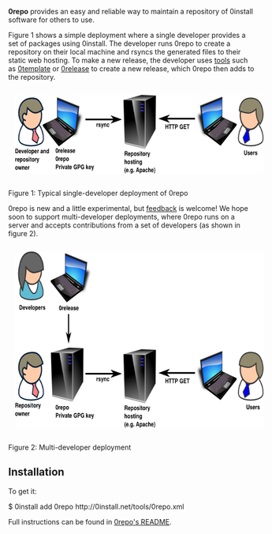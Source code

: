 <?xml version='1.0' encoding='utf-8'?>
<html lang="en">

<program name='0repo'
	 author='Thomas Leonard'
	 git='https://github.com/0install/0repo'
	 license='GNU Lesser General Public License'>

<p>
<b>0repo</b> provides an easy and reliable way to maintain a repository of 0install software for others to use.
</p>
</program>

<p>
  Figure 1 shows a simple deployment where a single developer provides a set of packages using 0install. The developer
  runs 0repo to create a repository on their local machine and rsyncs the generated files to their static web hosting.
  To make a new release, the developer uses <a href='tools.html'>tools</a> such as <a href='0template.html'>0template</a>
  or <a href='0release.html'>0release</a> to create a new release, which 0repo then adds to the repository.
</p>

<div class='figure'>
<img src='diagrams/0repo.png' width='640' height='159' alt='Single-developer 0repo deployment' style='padding: 1em'/>
<p>Figure 1: Typical single-developer deployment of 0repo</p>
</div>

<p>
  0repo is new and a little experimental, but <a href='support.html'>feedback</a> is welcome! We hope soon to support
  multi-developer deployments, where 0repo runs on a server and accepts contributions from a set of developers (as
  shown in figure 2).
</p>

<div class='figure'>
<img src='diagrams/0repo-multi.png' width='640' height='357' alt='Multi-developer 0repo deployment' style='padding: 1em'/>
<p>Figure 2: Multi-developer deployment</p>
</div>

<h2>Installation</h2>

<p>
To get it:
</p>

<pre-scrolled>
$ 0install add 0repo http://0install.net/tools/0repo.xml
</pre-scrolled>

<p>
  Full instructions can be found in <a href='https://github.com/0install/0repo/blob/master/README.md'>0repo's README</a>.
</p>

</html>
